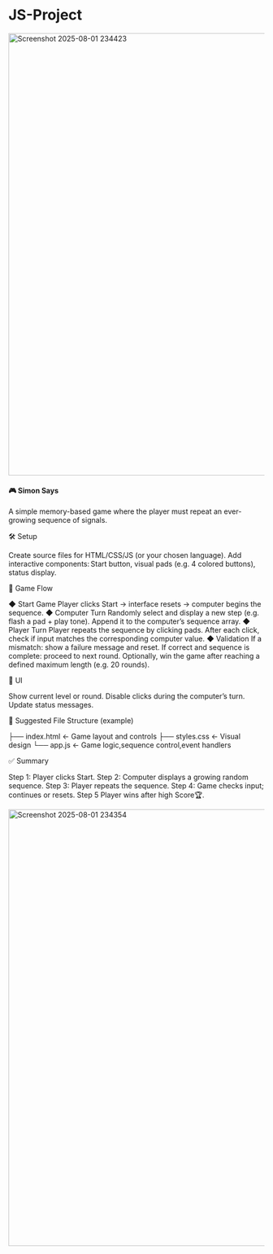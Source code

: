# JS-Project

<img width="1863" height="869" alt="Screenshot 2025-08-01 234423" src="https://github.com/user-attachments/assets/0b6d4654-10a6-4cf7-9c21-a02673f27a8d" />

<h4>🎮 Simon Says</h4>
<p>A simple memory-based game where the player must repeat an ever-growing sequence of signals.</p>


🛠️ Setup
<p>Create source files for HTML/CSS/JS (or your chosen language).
Add interactive components: Start button, visual pads (e.g. 4 colored buttons), status display.</p>


🚀 Game Flow
<p>◆ Start Game
Player clicks Start → interface resets → computer begins the sequence.
◆ Computer Turn
Randomly select and display a new step (e.g. flash a pad + play tone).
Append it to the computer’s sequence array.
◆ Player Turn
Player repeats the sequence by clicking pads.
After each click, check if input matches the corresponding computer value.
◆ Validation
If a mismatch: show a failure message and reset.
If correct and sequence is complete: proceed to next round.
Optionally, win the game after reaching a defined maximum length (e.g. 20 rounds).</p>

🎯 UI
<p>Show current level or round.
Disable clicks during the computer’s turn.
Update status messages.</p>


📂 Suggested File Structure (example)
<p></p>
├── index.html       ← Game layout and controls  
├── styles.css       ← Visual design  
└── app.js          ← Game logic,sequence control,event handlers 


✅ Summary
<p>
Step 1: Player clicks Start.
Step 2: Computer displays a growing random sequence.
Step 3: Player repeats the sequence.
Step 4: Game checks input; continues or resets.
Step 5  Player wins after high Score🏆.</p>


<img width="1863" height="858" alt="Screenshot 2025-08-01 234354" src="https://github.com/user-attachments/assets/b40f56c7-7bf4-462e-9269-44aab5a5ed24" />
